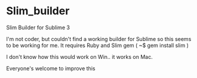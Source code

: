 # Slim_builder
Slim Builder for Sublime 3

I'm not coder, but couldn't find a working builder for Sublime so this seems to be working for me.
It requires Ruby and Slim gem ( ~$ gem install slim )

I don't know how this would work on Win.. it works on Mac.

Everyone's welcome to improve this
